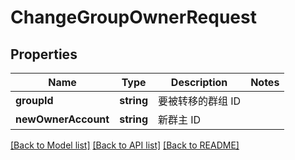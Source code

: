# ChangeGroupOwnerRequest

## Properties
Name | Type | Description | Notes
------------ | ------------- | ------------- | -------------
**groupId** | **string** | 要被转移的群组 ID | 
**newOwnerAccount** | **string** | 新群主 ID | 

[[Back to Model list]](../README.md#documentation-for-models) [[Back to API list]](../README.md#documentation-for-api-endpoints) [[Back to README]](../README.md)


